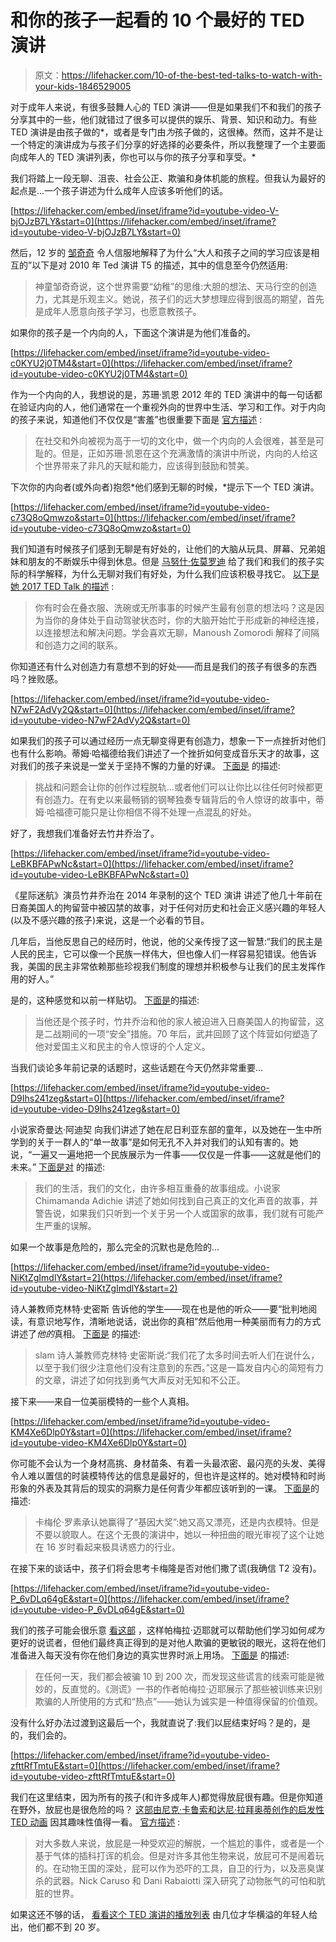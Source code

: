# 和你的孩子一起看的 10 个最好的 TED 演讲

> 原文：<https://lifehacker.com/10-of-the-best-ted-talks-to-watch-with-your-kids-1846529005>

对于成年人来说，有很多鼓舞人心的 TED 演讲——但是如果我们不和我们的孩子分享其中的一些，他们就错过了很多可以提供的娱乐、背景、知识和动力。有些 TED 演讲是由孩子做的*，或者是专门由*为*孩子做的，这很棒。然而，这并不是让一个特定的演讲成为与孩子们分享的好选择的必要条件，所以我整理了一个主要面向成年人的 TED 演讲列表，你也可以与你的孩子分享和享受。*

我们将踏上一段无聊、沮丧、社会公正、欺骗和身体机能的旅程。但我认为最好的起点是...一个孩子讲述为什么成年人应该多听他们的话。

 [https://lifehacker.com/embed/inset/iframe?id=youtube-video-V-bjOJzB7LY&start=0](https://lifehacker.com/embed/inset/iframe?id=youtube-video-V-bjOJzB7LY&start=0) 

然后，12 岁的 [邹奇奇](https://www.youtube.com/watch?v=V-bjOJzB7LY) 令人信服地解释了为什么“大人和孩子之间的学习应该是相互的”以下是对 2010 年 Ted 演讲 T5 的描述，其中的信息至今仍然适用:

> 神童邹奇奇说，这个世界需要“幼稚”的思维:大胆的想法、天马行空的创造力，尤其是乐观主义。她说，孩子们的远大梦想理应得到很高的期望，首先是成年人愿意向孩子学习，也愿意教孩子。

如果你的孩子是一个内向的人，下面这个演讲是为他们准备的。

 [https://lifehacker.com/embed/inset/iframe?id=youtube-video-c0KYU2j0TM4&start=0](https://lifehacker.com/embed/inset/iframe?id=youtube-video-c0KYU2j0TM4&start=0) 

作为一个内向的人，我想说的是，苏珊·凯恩 2012 年的 TED 演讲中的每一句话都在验证内向的人，他们通常在一个重视外向的世界中生活、学习和工作。对于内向的孩子来说，知道他们不仅仅是“害羞”也很重要下面是 [官方描述](https://www.ted.com/talks/susan_cain_the_power_of_introverts#t-395420) :

> 在社交和外向被视为高于一切的文化中，做一个内向的人会很难，甚至是可耻的。但是，正如苏珊·凯恩在这个充满激情的演讲中所说，内向的人给这个世界带来了非凡的天赋和能力，应该得到鼓励和赞美。

下次你的内向者(或外向者)抱怨*他们感到无聊的时候，*提示下一个 TED 演讲。

 [https://lifehacker.com/embed/inset/iframe?id=youtube-video-c73Q8oQmwzo&start=0](https://lifehacker.com/embed/inset/iframe?id=youtube-video-c73Q8oQmwzo&start=0) 

我们知道有时候孩子们感到无聊是有好处的，让他们的大脑从玩具、屏幕、兄弟姐妹和朋友的不断娱乐中得到休息。但是 [马努什·佐莫罗迪](https://www.youtube.com/watch?v=c73Q8oQmwzo) 给了我们和我们的孩子实际的科学解释，为什么无聊对我们有好处，为什么我们应该积极寻找它。 [以下是她 2017 TED Talk 的描述](https://www.ted.com/talks/manoush_zomorodi_how_boredom_can_lead_to_your_most_brilliant_ideas#t-304698) :

> 你有时会在叠衣服、洗碗或无所事事的时候产生最有创意的想法吗？这是因为当你的身体处于自动驾驶状态时，你的大脑开始忙于形成新的神经连接，以连接想法和解决问题。学会喜欢无聊，Manoush Zomorodi 解释了间隔和创造力之间的联系。

你知道还有什么对创造力有意想不到的好处——而且是我们的孩子有很多的东西吗？挫败感。

 [https://lifehacker.com/embed/inset/iframe?id=youtube-video-N7wF2AdVy2Q&start=0](https://lifehacker.com/embed/inset/iframe?id=youtube-video-N7wF2AdVy2Q&start=0) 

如果我们的孩子可以通过经历一点无聊变得更有创造力，想象一下一点挫折对他们也有什么影响。蒂姆·哈福德给我们讲述了一个挫折如何变成音乐天才的故事，这对我们的孩子来说是一堂关于坚持不懈的力量的好课。 [下面是](https://www.ted.com/talks/tim_harford_how_frustration_can_make_us_more_creative) 的描述:

> 挑战和问题会让你的创作过程脱轨...或者他们可以让你比以往任何时候都更有创造力。在有史以来最畅销的钢琴独奏专辑背后的令人惊讶的故事中，蒂姆·哈福德可能只是让你相信不得不处理一点混乱的好处。

好了，我想我们准备好去竹井乔治了。

 [https://lifehacker.com/embed/inset/iframe?id=youtube-video-LeBKBFAPwNc&start=0](https://lifehacker.com/embed/inset/iframe?id=youtube-video-LeBKBFAPwNc&start=0) 

《星际迷航》演员竹井乔治在 2014 年录制的这个 TED 演讲 讲述了他几十年前在日裔美国人的拘留营中被囚禁的故事，对于任何对历史和社会正义感兴趣的年轻人(以及不感兴趣的孩子)来说，这是一个必看的节目。

几年后，当他反思自己的经历时，他说，他的父亲传授了这一智慧:“我们的民主是人民的民主，它可以像一个民族一样伟大，但也像人们一样容易犯错误。他告诉我，美国的民主非常依赖那些珍视我们制度的理想并积极参与让我们的民主发挥作用的好人。”

是的，这种感觉和以前一样贴切。 [下面是](https://www.ted.com/talks/george_takei_why_i_love_a_country_that_once_betrayed_me#t-302387)的描述:

> 当他还是个孩子时，竹井乔治和他的家人被迫进入日裔美国人的拘留营，这是二战期间的一项“安全”措施。70 年后，武井回顾了这个阵营如何塑造了他对爱国主义和民主的令人惊讶的个人定义。

当我们谈论多年前记录的话题时，这些话题在今天仍然非常重要...

 [https://lifehacker.com/embed/inset/iframe?id=youtube-video-D9Ihs241zeg&start=0](https://lifehacker.com/embed/inset/iframe?id=youtube-video-D9Ihs241zeg&start=0) 

小说家奇曼达·阿迪契 向我们讲述了她在尼日利亚东部的童年，以及她在一生中所学到的关于一群人的“单一故事”是如何无孔不入并对我们的认知有害的。她说，“一遍又一遍地把一个民族展示为一件事——仅仅是一件事——这就是他们的未来。” [下面是对](https://www.ted.com/talks/chimamanda_ngozi_adichie_the_danger_of_a_single_story#t-563848) 的描述:

> 我们的生活，我们的文化，由许多相互重叠的故事组成。小说家 Chimamanda Adichie 讲述了她如何找到自己真正的文化声音的故事，并警告说，如果我们只听到一个关于另一个人或国家的故事，我们就有可能产生严重的误解。

如果一个故事是危险的，那么完全的沉默也是危险的...

 [https://lifehacker.com/embed/inset/iframe?id=youtube-video-NiKtZgImdlY&start=2](https://lifehacker.com/embed/inset/iframe?id=youtube-video-NiKtZgImdlY&start=2) 

诗人兼教师克林特·史密斯 告诉他的学生——现在也是他的听众——要“批判地阅读，有意识地写作，清晰地说话，说出你的真相”然后他用一种美丽而有力的方式讲述了*他的*真相。 [下面是](https://www.ted.com/talks/clint_smith_the_danger_of_silence?language=en) 的描述:

> slam 诗人兼教师克林特·史密斯说:“我们花了太多时间去听人们在说什么，以至于我们很少注意他们没有注意到的东西。”这是一篇发自内心的简短有力的文章，讲述了如何找到勇气大声反对无知和不公正。

接下来——来自一位美丽模特的一些个人真相。

 [https://lifehacker.com/embed/inset/iframe?id=youtube-video-KM4Xe6Dlp0Y&start=0](https://lifehacker.com/embed/inset/iframe?id=youtube-video-KM4Xe6Dlp0Y&start=0) 

你可能不会认为一个身材高挑、身材苗条、有着一头最浓密、最闪亮的头发、美得令人难以置信的时装模特传达的信息是最好的，但也许是这样的。她对模特和时尚形象的外表及其背后的现实的洞察力是任何青少年都应该听到的一课。 [下面是](https://youtu.be/KM4Xe6Dlp0Y)的描述:

> 卡梅伦·罗素承认她赢得了“基因大奖”:她又高又漂亮，还是内衣模特。但是不要以貌取人。在这个无畏的演讲中，她以一种扭曲的眼光审视了这个让她在 16 岁时看起来极具诱惑力的行业。

在接下来的谈话中，孩子们将会思考卡梅隆是否对他们撒了谎(我确信 T2 没有)。

 [https://lifehacker.com/embed/inset/iframe?id=youtube-video-P_6vDLq64gE&start=0](https://lifehacker.com/embed/inset/iframe?id=youtube-video-P_6vDLq64gE&start=0) 

我们的孩子可能会很乐意 [看这部](https://youtu.be/P_6vDLq64gE) ，这样帕梅拉·迈耶就可以帮助他们学习如何*成为*更好的说谎者，但他们最终真正得到的是对他人欺骗的更敏锐的眼光，这将在他们准备进入每天没有你在他们身边的真实世界时派上用场。 [下面是](https://www.ted.com/talks/pamela_meyer_how_to_spot_a_liar) 的描述:

> 在任何一天，我们都会被骗 10 到 200 次，而发现这些谎言的线索可能是微妙的，反直觉的。《测谎》一书的作者帕梅拉·迈耶展示了那些被训练来识别欺骗的人所使用的方式和“热点”——她认为诚实是一种值得保留的价值观。

没有什么好办法过渡到这最后一个，我就直说了:我们以屁结束好吗？是的，是的，我们会的。

 [https://lifehacker.com/embed/inset/iframe?id=youtube-video-zfttRfTmtuE&start=0](https://lifehacker.com/embed/inset/iframe?id=youtube-video-zfttRfTmtuE&start=0) 

我们在这里结束，因为所有的孩子(和许多成年人)都觉得放屁很有趣。但是你知道在野外，放屁也是很危险的吗？ [这部由尼克·卡鲁索和达尼·拉拜奥蒂创作的启发性 TED 动画](https://www.youtube.com/watch?v=zfttRfTmtuE) 因其趣味性值得一看。 [官方描述](https://ed.ted.com/lessons/the-world-s-most-dangerous-fart-nick-caruso-and-dani-rabaiotti) :

> 对大多数人来说，放屁是一种受欢迎的解脱，一个尴尬的事件，或者是一个基于气体的插科打诨的机会。但是对许多其他生物来说，放屁可不是闹着玩的。在动物王国的深处，屁可以作为恐吓的工具，自卫的行为，以及恶臭谋杀的武器。Nick Caruso 和 Dani Rabaiotti 深入研究了动物胀气的可怕和肮脏的世界。

如果这还不够的话， [看看这个 TED 演讲的播放列表](https://www.ted.com/playlists/129/ted_under_20) 由几位才华横溢的年轻人给出，他们都不到 20 岁。